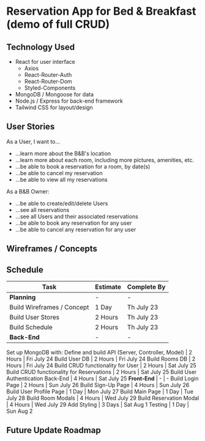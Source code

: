 # Reservation App for Bed & Breakfast (demo of full CRUD)

## Technology Used
  * React for user interface
    * Axios
    * React-Router-Auth
    * React-Router-Dom
    * Styled-Components
  * MongoDB / Mongoose for data
  * Node.js / Express for back-end framework
  * Tailwind CSS for layout/design


## User Stories
As a User, I want to...
  * ...learn more about the B&B's location
  * ...learn more about each room, including more pictures, amenities, etc.
  * ...be able to book a reservation for a room, by date(s)
  * ...be able to cancel my reservation
  * ...be able to view all my reservations

As a B&B Owner:
  * ...be able to create/edit/delete Users
  * ...see all reservations
  * ...see all Users and their associated reservations
  * ...be able to book any reservation for any user
  * ...be able to cancel any reservation for any user


## Wireframes / Concepts


## Schedule
Task | Estimate | Complete By
--- | --- | ---
**Planning** | - | -
Build Wireframes / Concept | 1 Day | Th July 23
Build User Stores | 2 Hours | Th July 23
Build Schedule | 2 Hours | Th July 23
**Back-End** | - | - 
Set up MongoDB with:
Define and build API (Server, Controller, Model) | 2 Hours | Fri July 24
Build User DB | 2 Hours | Fri July 24
Build Rooms DB | 2 Hours | Fri July 24
Build CRUD functionality for User | 2 Hours | Sat July 25 
Build CRUD functionality for Reservations | 2 Hours | Sat July 25
Build User Authentication Back-End | 4 Hours | Sat July 25
**Front-End** | - | - 
Build Login Page | 2 Hours | Sun July 26
Build Sign-Up Page | 4 Hours | Sun July 26
Build User Profile Page | 1 Day | Mon July 27
Build Main Page | 1 Day | Tue July 28
Build Room Modals | 4 Hours | Wed July 29
Build Reservation Modal | 4 Hours | Wed July 29
Add Styling | 3 Days | Sat Aug 1
Testing | 1 Day | Sun Aug 2


## Future Update Roadmap


